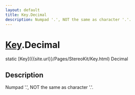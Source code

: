 ```yaml
---
layout: default
title: Key.Decimal
description: Numpad '.', NOT the same as character '.'.
---
```

# [Key]({{site.url}}/Pages/StereoKit/Key.html).Decimal

<div class='signature' markdown='1'>
static [Key]({{site.url}}/Pages/StereoKit/Key.html) Decimal
</div>

## Description
Numpad '.', NOT the same as character '.'.

